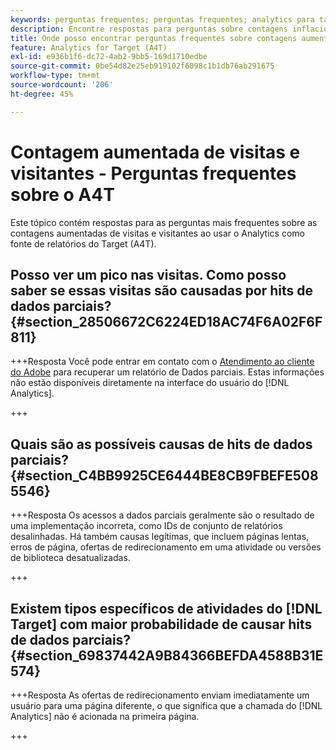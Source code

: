 ```yaml
---
keywords: perguntas frequentes; perguntas frequentes; analytics para target; a4T; inflacionado; visita; visitante; acesso parcial; órfão; órfão; acesso parcial
description: Encontre respostas para perguntas sobre contagens inflacionadas de visitas e visitantes ao usar o Analytics for [!DNL Target] (A4T). Saiba como minimizar "dados parciais".
title: Onde posso encontrar perguntas frequentes sobre contagens aumentadas de visitas e visitantes com o A4T?
feature: Analytics for Target (A4T)
exl-id: e936b1f6-dc72-4ab2-9bb5-169d1710edbe
source-git-commit: 0be54d82e25eb919102f6098c1b1db76ab291675
workflow-type: tm+mt
source-wordcount: '206'
ht-degree: 45%

---
```


# Contagem aumentada de visitas e visitantes - Perguntas frequentes sobre o A4T

Este tópico contém respostas para as perguntas mais frequentes sobre as contagens aumentadas de visitas e visitantes ao usar o Analytics como fonte de relatórios do Target (A4T).

## Posso ver um pico nas visitas. Como posso saber se essas visitas são causadas por hits de dados parciais? {#section_28506672C6224ED18AC74F6A02F6F811}

+++Resposta
Você pode entrar em contato com o [Atendimento ao cliente do Adobe](/help/main/cmp-resources-and-contact-information.md#reference_ACA3391A00EF467B87930A450050077C) para recuperar um relatório de Dados parciais. Estas informações não estão disponíveis diretamente na interface do usuário do [!DNL Analytics].

+++

## Quais são as possíveis causas de hits de dados parciais? {#section_C4BB9925CE6444BE8CB9FBEFE5085546}

+++Resposta
Os acessos a dados parciais geralmente são o resultado de uma implementação incorreta, como IDs de conjunto de relatórios desalinhadas. Há também causas legítimas, que incluem páginas lentas, erros de página, ofertas de redirecionamento em uma atividade ou versões de biblioteca desatualizadas.

+++

## Existem tipos específicos de atividades do [!DNL Target] com maior probabilidade de causar hits de dados parciais? {#section_69837442A9B84366BEFDA4588B31E574}

+++Resposta
As ofertas de redirecionamento enviam imediatamente um usuário para uma página diferente, o que significa que a chamada do [!DNL Analytics] não é acionada na primeira página.

+++
